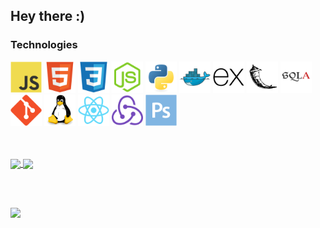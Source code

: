 <h2> Hey there :) </h2>
<h3> Technologies </h3>
<p align="left">
  <!-- For more icons please follow  https://github.com/MikeCodesDotNET/ColoredBadges -->
  <img src="https://github.com/devicons/devicon/blob/master/icons/javascript/javascript-original.svg" alt="javaScript" width="50" height="50">
  <img src="https://github.com/devicons/devicon/blob/master/icons/html5/html5-original.svg" alt="html" width="50" height="50">
  <img src="https://github.com/devicons/devicon/blob/master/icons/css3/css3-original.svg" alt="css" width="50" height="50">
  <img src="https://github.com/devicons/devicon/blob/master/icons/nodejs/nodejs-original.svg" alt="nodejs" width="50" height="50">
  <img src="https://github.com/devicons/devicon/blob/master/icons/python/python-original.svg" alt="python" width="50" height="50">
  <img src="https://github.com/devicons/devicon/blob/master/icons/docker/docker-original.svg" alt="docker" width="50" height="50">
  <img src="https://github.com/devicons/devicon/blob/master/icons/express/express-original.svg" alt="express" width="50" height="50">
  <img src="https://github.com/devicons/devicon/blob/master/icons/flask/flask-original.svg" alt="flask" width="50" height="50">
  <img src="https://github.com/devicons/devicon/blob/master/icons/sqlalchemy/sqlalchemy-original.svg" alt="sqla" width="50" height="50">
  <img src="https://github.com/devicons/devicon/blob/master/icons/git/git-original.svg" alt="git" width="50" height="50">
  <img src="https://github.com/devicons/devicon/blob/master/icons/linux/linux-original.svg" alt="linuh" width="50" height="50">
  <img src="https://github.com/devicons/devicon/blob/master/icons/react/react-original.svg" alt="react" width="50" height="50">
  <img src="https://github.com/devicons/devicon/blob/master/icons/redux/redux-original.svg" alt="redux" width="50" height="50">
  <img src="https://github.com/devicons/devicon/blob/master/icons/photoshop/photoshop-plain.svg" alt="redux" width="50" height="50">
</p>
<br></br>
<a href="https://github.com/anuraghazra/github-readme-stats">
  <img align="center" src="https://github-readme-stats.vercel.app/api?username=pixzzels&hide=prs,issues&count_private=true&show_icons=true&theme=dracula" />
</a>

<a href="https://github.com/anuraghazra/convoychat">
  <img align="center" src="https://github-readme-stats.vercel.app/api/top-langs/?username=pixzzels&layout=compact" />
</a>

<br></br>

![](https://komarev.com/ghpvc/?username=pixzzels&style=flat&color=ff858a)
